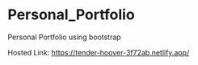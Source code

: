 # Personal_Portfolio
Personal Portfolio using bootstrap

Hosted Link:   https://tender-hoover-3f72ab.netlify.app/
